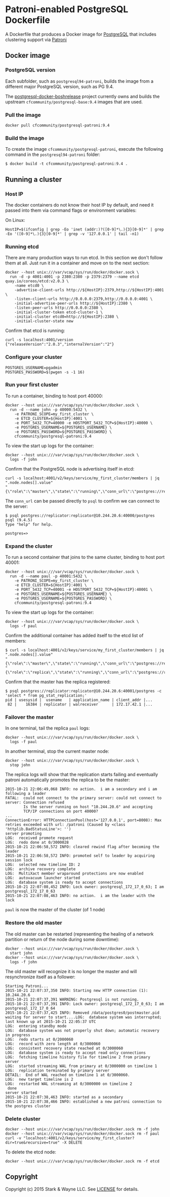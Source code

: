 Patroni-enabled PostgreSQL Dockerfile
=====================================

A Dockerfile that produces a Docker image for [PostgreSQL](http://www.postgresql.org/) that includes clustering support via [Patroni](https://github.com/zalando/patroni)

Docker image
------------

### PostgreSQL version

Each subfolder, such as `postgresql94-patroni`, builds the image from a different major PostgreSQL version, such as PG 9.4.

The [postgresql-docker-boshrelease](https://github.com/cloudfoundry-community/postgresql-docker-boshrelease) project currently owns and builds the upstream `cfcommunity/postgresql-base:9.4` images that are used.

### Pull the image

```
docker pull cfcommunity/postgresql-patroni:9.4
```

### Build the image

To create the image `cfcommunity/postgresql-patroni`, execute the following command in the `postgresql94-patroni` folder:

```
$ docker build -t cfcommunity/postgresql-patroni:9.4 .
```

Running a cluster
-----------------

### Host IP

The docker containers do not know their host IP by default, and need it passed into them via command flags or environment variables:

On Linux:

```
HostIP=$(ifconfig | grep -Eo 'inet (addr:)?([0-9]*\.){3}[0-9]*' | grep -Eo '([0-9]*\.){3}[0-9]*' | grep -v '127.0.0.1' | tail -n1)
```

### Running etcd

There are many production ways to run etcd. In this section we don't follow them at all. Just run it in a container and move on to the next section:

```
docker --host unix:///var/vcap/sys/run/docker/docker.sock \
  run -d -p 4001:4001 -p 2380:2380 -p 2379:2379 --name etcd quay.io/coreos/etcd:v2.0.3 \
    -name etcd0 \
    -advertise-client-urls http://${HostIP}:2379,http://${HostIP}:4001 \
    -listen-client-urls http://0.0.0.0:2379,http://0.0.0.0:4001 \
    -initial-advertise-peer-urls http://${HostIP}:2380 \
    -listen-peer-urls http://0.0.0.0:2380 \
    -initial-cluster-token etcd-cluster-1 \
    -initial-cluster etcd0=http://${HostIP}:2380 \
    -initial-cluster-state new
```

Confirm that etcd is running:

```
curl -s localhost:4001/version
{"releaseVersion":"2.0.3","internalVersion":"2"}
```

### Configure your cluster

```
POSTGRES_USERNAME=pgadmin
POSTGRES_PASSWORD=$(pwgen -s -1 16)
```

### Run your first cluster

To run a container, binding to host port 40000:

```
docker --host unix:///var/vcap/sys/run/docker/docker.sock \
  run -d --name john -p 40000:5432 \
    -e PATRONI_SCOPE=my_first_cluster \
    -e ETCD_CLUSTER=${HostIP}:4001 \
    -e PORT_5432_TCP=40000 -e HOSTPORT_5432_TCP=${HostIP}:40000 \
    -e POSTGRES_USERNAME=${POSTGRES_USERNAME} \
    -e POSTGRES_PASSWORD=${POSTGRES_PASSWORD} \
    cfcommunity/postgresql-patroni:9.4
```

To view the start up logs for the container:

```
docker --host unix:///var/vcap/sys/run/docker/docker.sock \
  logs -f john
```

Confirm that the PostgreSQL node is advertising itself in etcd:

```
curl -s localhost:4001/v2/keys/service/my_first_cluster/members | jq ".node.nodes[].value"
"{\"role\":\"master\",\"state\":\"running\",\"conn_url\":\"postgres://replicator:replicator@10.244.20.6:40000/postgres\",\"api_url\":\"http://127.0.0.1:8008/patroni\",\"xlog_location\":23757944}"
```

The `conn_url` can be passed directly to `psql` to confirm we can connect to the server:

```
$ psql postgres://replicator:replicator@10.244.20.6:40000/postgres
psql (9.4.5)
Type "help" for help.

postgres=>
```

### Expand the cluster

To run a second container that joins to the same cluster, binding to host port 40001:

```
docker --host unix:///var/vcap/sys/run/docker/docker.sock \
  run -d --name paul -p 40001:5432 \
    -e PATRONI_SCOPE=my_first_cluster \
    -e ETCD_CLUSTER=${HostIP}:4001 \
    -e PORT_5432_TCP=40001 -e HOSTPORT_5432_TCP=${HostIP}:40001 \
    -e POSTGRES_USERNAME=${POSTGRES_USERNAME} \
    -e POSTGRES_USERNAME=${POSTGRES_PASSWORD} \
    cfcommunity/postgresql-patroni:9.4
```

To view the start up logs for the container:

```
docker --host unix:///var/vcap/sys/run/docker/docker.sock \
  logs -f paul
```

Confirm the additional container has added itself to the etcd list of members:

```
$ curl -s localhost:4001/v2/keys/service/my_first_cluster/members | jq ".node.nodes[].value"
"{\"role\":\"master\",\"state\":\"running\",\"conn_url\":\"postgres://replicator:replicator@10.244.20.6:40001/postgres\",\"api_url\":\"http://127.0.0.1:8008/patroni\",\"xlog_location\":50332008}"
"{\"role\":\"replica\",\"state\":\"running\",\"conn_url\":\"postgres://replicator:replicator@10.244.20.6:40000/postgres\",\"api_url\":\"http://127.0.0.1:8008/patroni\",\"xlog_location\":50332008}"
```

Confirm that the master has the replica registered:

```
$ psql postgres://replicator:replicator@10.244.20.6:40001/postgres -c 'select * from pg_stat_replication;'
pid | usesysid |  usename   | application_name | client_addr |...
 82 |    16384 | replicator | walreceiver      | 172.17.42.1 |...
```

### Failover the master

In one terminal, tail the replica `paul` logs:

```
docker --host unix:///var/vcap/sys/run/docker/docker.sock \
  logs -f paul
```

In another terminal, stop the current master node:

```
docker --host unix:///var/vcap/sys/run/docker/docker.sock \
  stop john
```

The replica logs will show that the replication starts failing and eventually patroni automatically promotes the replica to be the master:

```
2015-10-21 22:06:49,068 INFO: no action.  i am a secondary and i am following a leader
FATAL:  could not connect to the primary server: could not connect to server: Connection refused
		Is the server running on host "10.244.20.6" and accepting
		TCP/IP connections on port 40000?
...
ConnectionError: HTTPConnectionPool(host='127.0.0.1', port=8008): Max retries exceeded with url: /patroni (Caused by <class 'httplib.BadStatusLine'>: '')
server promoting
LOG:  received promote request
LOG:  redo done at 0/3000028
2015-10-21 22:06:58,572 INFO: cleared rewind flag after becoming the leader
2015-10-21 22:06:58,572 INFO: promoted self to leader by acquiring session lock
LOG:  selected new timeline ID: 2
LOG:  archive recovery complete
LOG:  MultiXact member wraparound protections are now enabled
LOG:  autovacuum launcher started
LOG:  database system is ready to accept connections
2015-10-21 22:07:08,452 INFO: Lock owner: postgresql_172_17_0_63; I am postgresql_172_17_0_63
2015-10-21 22:07:08,463 INFO: no action.  i am the leader with the lock
```

`paul` is now the master of the cluster (of 1 node)

### Restore the old master

The old master can be restarted (representing the healing of a network partition or return of the node during some downtime):

```
docker --host unix:///var/vcap/sys/run/docker/docker.sock \
  start john
docker --host unix:///var/vcap/sys/run/docker/docker.sock \
  logs -f john
```

The old master will recognize it is no longer the master and will resynchronize itself as a follower:

```
Starting Patroni...
2015-10-21 22:07:37,350 INFO: Starting new HTTP connection (1): 10.244.20.6
2015-10-21 22:07:37,391 WARNING: Postgresql is not running.
2015-10-21 22:07:37,391 INFO: Lock owner: postgresql_172_17_0_63; I am postgresql_172_17_0_64
2015-10-21 22:07:37,425 INFO: Removed /data/postgres0/postmaster.pid
waiting for server to start....LOG:  database system was interrupted; last known up at 2015-10-21 22:05:37 UTC
LOG:  entering standby mode
LOG:  database system was not properly shut down; automatic recovery in progress
LOG:  redo starts at 0/2000060
LOG:  record with zero length at 0/3000060
LOG:  consistent recovery state reached at 0/3000060
LOG:  database system is ready to accept read only connections
LOG:  fetching timeline history file for timeline 2 from primary server
LOG:  started streaming WAL from primary at 0/3000000 on timeline 1
LOG:  replication terminated by primary server
DETAIL:  End of WAL reached on timeline 1 at 0/3000060.
LOG:  new target timeline is 2
LOG:  restarted WAL streaming at 0/3000000 on timeline 2
 done
server started
2015-10-21 22:07:38,463 INFO: started as a secondary
2015-10-21 22:07:38,466 INFO: established a new patroni connection to the postgres cluster
```

### Delete cluster

```
docker --host unix:///var/vcap/sys/run/docker/docker.sock rm -f john
docker --host unix:///var/vcap/sys/run/docker/docker.sock rm -f paul
curl -v "localhost:4001/v2/keys/service/my_first_cluster?dir=true&recursive=true" -X DELETE
```

To delete the etcd node:

```
docker --host unix:///var/vcap/sys/run/docker/docker.sock rm -f etcd
```

Copyright
---------

Copyright (c) 2015 Stark & Wayne LLC. See [LICENSE](https://github.com/cloudfoundry-community/patroni-boshrelease/blob/master/LICENSE.md) for details.
